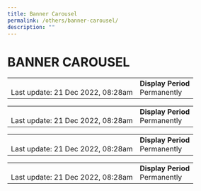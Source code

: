 ```yaml
---
title: Banner Carousel
permalink: /others/banner-carousel/
description: ""
---
```

# BANNER CAROUSEL

|   |   |
|---|---|
|  <br>Last update: 21 Dec 2022, 08:28am	 |  **Display Period** <br>Permanently|

|   |   |
|---|---|
|  <br>Last update: 21 Dec 2022, 08:28am	 |  **Display Period** <br>Permanently|

|   |   |
|---|---|
|  <br>Last update: 21 Dec 2022, 08:28am	 |  **Display Period** <br>Permanently|

|   |   |
|---|---|
|  <br>Last update: 21 Dec 2022, 08:28am	 |  **Display Period** <br>Permanently|